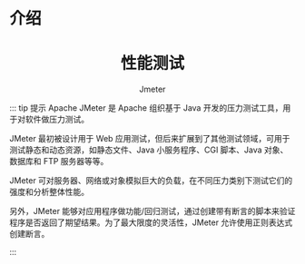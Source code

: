 # 介绍

<h1 align="center">性能测试</h1>

<p align="center">Jmeter</p>

::: tip 提示
Apache JMeter 是 Apache 组织基于 Java 开发的压力测试工具，用于对软件做压力测试。

JMeter 最初被设计用于 Web 应用测试，但后来扩展到了其他测试领域，可用于测试静态和动态资源，如静态文件、Java 小服务程序、CGI 脚本、Java 对象、数据库和 FTP 服务器等等。

JMeter 可对服务器、网络或对象模拟巨大的负载，在不同压力类别下测试它们的强度和分析整体性能。

另外，JMeter 能够对应用程序做功能/回归测试，通过创建带有断言的脚本来验证程序是否返回了期望结果。为了最大限度的灵活性，JMeter 允许使用正则表达式创建断言。

:::
